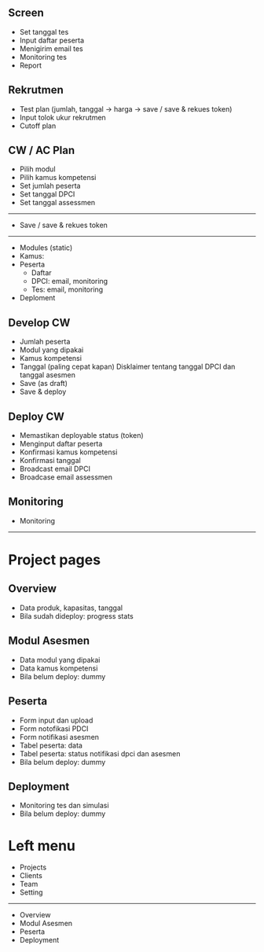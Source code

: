 ## Screen

- Set tanggal tes
- Input daftar peserta
- Menigirim email tes
- Monitoring tes
- Report

## Rekrutmen

- Test plan (jumlah, tanggal -> harga -> save / save & rekues token)
- Input tolok ukur rekrutmen
- Cutoff plan

## CW / AC Plan

- Pilih modul
- Pilih kamus kompetensi
- Set jumlah peserta
- Set tanggal DPCI
- Set tanggal assessmen

---

- Save / save & rekues token

---

- Modules (static)
- Kamus:
- Peserta
  - Daftar
  - DPCI: email, monitoring
  - Tes: email, monitoring
- Deploment

## Develop CW

- Jumlah peserta
- Modul yang dipakai
- Kamus kompetensi
- Tanggal (paling cepat kapan)
  Disklaimer tentang tanggal DPCI dan tanggal asesmen
- Save (as draft)
- Save & deploy

## Deploy CW

- Memastikan deployable status (token)
- Menginput daftar peserta
- Konfirmasi kamus kompetensi
- Konfirmasi tanggal
- Broadcast email DPCI
- Broadcase email assessmen

## Monitoring

- Monitoring

---

# Project pages

## Overview

- Data produk, kapasitas, tanggal
- Bila sudah dideploy: progress stats

## Modul Asesmen

- Data modul yang dipakai
- Data kamus kompetensi
- Bila belum deploy: dummy

## Peserta

- Form input dan upload
- Form notofikasi PDCI
- Form notifikasi asesmen
- Tabel peserta: data
- Tabel peserta: status notifikasi dpci dan asesmen
- Bila belum deploy: dummy

## Deployment

- Monitoring tes dan simulasi
- Bila belum deploy: dummy

# Left menu

- Projects
- Clients
- Team
- Setting

---

- Overview
- Modul Asesmen
- Peserta
- Deployment
